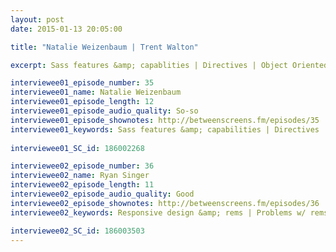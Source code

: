 ```yaml
---
layout: post
date: 2015-01-13 20:05:00

title: "Natalie Weizenbaum | Trent Walton"

excerpt: Sass features &amp; capablities | Directives | Object Oriented CSS || Responsive design &amp; rems | Problems w/ rems | Viewport Sized Typography

interviewee01_episode_number: 35
interviewee01_name: Natalie Weizenbaum
interviewee01_episode_length: 12
interviewee01_episode_audio_quality: So-so
interviewee01_episode_shownotes: http://betweenscreens.fm/episodes/35
interviewee01_keywords: Sass features &amp; capabilities | Directives | Object Oriented CSS
 
interviewee01_SC_id: 186002268

interviewee02_episode_number: 36
interviewee02_name: Ryan Singer
interviewee02_episode_length: 11
interviewee02_episode_audio_quality: Good
interviewee02_episode_shownotes: http://betweenscreens.fm/episodes/36
interviewee02_keywords: Responsive design &amp; rems | Problems w/ rems | Viewport Sized Typography

interviewee02_SC_id: 186003503
---
```

